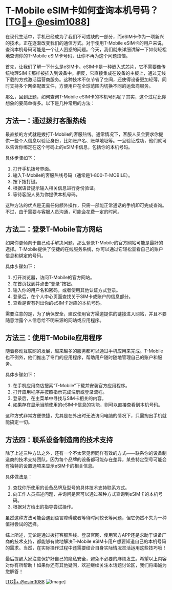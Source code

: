 # T-Mobile eSIM卡如何查询本机号码？[[TG💪+ @esim1088](https://t.me/s/esim1088)]

在现代生活中，手机已经成为了我们不可或缺的一部分，而eSIM卡作为一项新兴的技术，正在逐渐改变我们的通信方式。对于使用T-Mobile eSIM卡的用户来说，查询本机号码可能是一个让人困惑的问题。今天，我们就来详细讲解一下如何轻松地查询你的T-Mobile eSIM卡号码，让你不再为这个问题烦恼。

首先，让我们了解一下什么是eSIM卡。eSIM卡是一种嵌入式芯片，它不需要像传统物理SIM卡那样被插入到设备中。相反，它直接集成在设备的主板上，通过无线下载的方式激活运营商服务。这种技术不仅节省了空间，还使得设备更加轻薄，同时支持多个网络配置文件，方便用户在全球范围内切换不同的运营商服务。

那么，回到正题，如何查询T-Mobile eSIM卡的本机号码呢？其实，这个过程比你想象的要简单得多。以下是几种常用的方法：

## 方法一：通过拨打客服热线

最直接的方式就是拨打T-Mobile的客服热线。通常情况下，客服人员会要求你提供一些个人信息以验证身份，比如账户名、账单地址等。一旦验证成功，他们就可以告诉你绑定在这个号码上的eSIM卡信息，包括你的本机号码。

具体步骤如下：
1. 打开手机拨号界面。
2. 输入T-Mobile的客服热线号码（通常是1-800-T-MOBILE）。
3. 按下拨打键。
4. 根据语音提示输入相关信息进行身份验证。
5. 等待客服人员为你提供本机号码。

这种方法的优点是无需任何额外操作，只需一部能正常通话的手机即可完成查询。不过，由于需要与客服人员沟通，可能会花费一定的时间。

## 方法二：登录T-Mobile官方网站

如果你更倾向于自己动手解决问题，那么登录T-Mobile的官方网站可能是最好的选择。T-Mobile提供了便捷的在线服务系统，你可以通过它轻松查看自己的账户信息和绑定的号码。

具体步骤如下：
1. 打开浏览器，访问T-Mobile的官方网站。
2. 在首页找到并点击“登录”按钮。
3. 输入你的用户名和密码，或者使用其他认证方式登录。
4. 登录后，在个人中心页面查找关于SIM卡或账户的信息部分。
5. 查看是否有列出你的eSIM卡对应的本机号码。

需要注意的是，为了确保安全，建议使用官方渠道提供的链接进入网站，并且不要随意泄露个人信息给不明来源的网站或应用程序。

## 方法三：使用T-Mobile应用程序

随着移动互联网的发展，越来越多的服务都可以通过手机应用来完成。T-Mobile也不例外，他们推出了专门的应用程序，帮助用户随时随地管理自己的账户和服务。

具体步骤如下：
1. 在手机应用商店搜索“T-Mobile”下载并安装官方应用程序。
2. 打开应用程序并按照指示完成注册或登录流程。
3. 登录后，在主菜单中寻找与SIM卡相关的内容。
4. 如果存在显示当前使用的eSIM卡信息的功能，则可以直接查看到本机号码。

这种方式非常方便快捷，尤其是在外出时无法访问电脑的情况下，只需掏出手机就能搞定一切。

## 方法四：联系设备制造商的技术支持

除了上述三种方法之外，还有一个不太常见但同样有效的方式——联系你的设备制造商的技术支持团队。因为每个品牌的设备都可能存在差异，某些特定型号可能会有独特的设置选项来显示eSIM卡的相关信息。

具体做法是：
1. 查找你所使用的设备品牌及型号的具体技术支持联系方式。
2. 向工作人员描述问题，并询问是否可以通过某种方式查询到eSIM卡的本机号码。
3. 根据对方给出的指导尝试操作。

虽然这种方法可能会遇到语言障碍或者等待时间较长等问题，但它仍然不失为一种值得尝试的选择。

综上所述，无论是通过拨打客服热线、登录官网、使用官方APP还是求助于设备厂商的技术支持，都能够有效地解决T-Mobile eSIM卡用户想要知道自己的本机号码的需求。当然，在实际操作过程中还需要结合自身实际情况灵活运用这些技巧哦！

最后提醒大家注意保护好自己的隐私安全，避免不必要的麻烦发生。希望以上内容对你有所帮助！如果你还有其他疑问，欢迎继续关注本话题讨论区，我们将竭诚为您解答！

[[TG💪+ @esim1088](https://t.me/s/esim1088) ![Image](https://i.postimg.cc/4NQfJmqS/Snipaste-2025-05-13-00-14-12.png)]